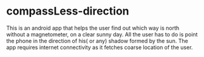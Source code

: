 # compassLess-direction
This is an android app that helps the user find out which way is north without a magnetometer, on a clear sunny day. All the user has to do is point the phone in the direction of his( or any) shadow formed by the sun.
The app requires internet connectivity as it fetches coarse location of the user.
